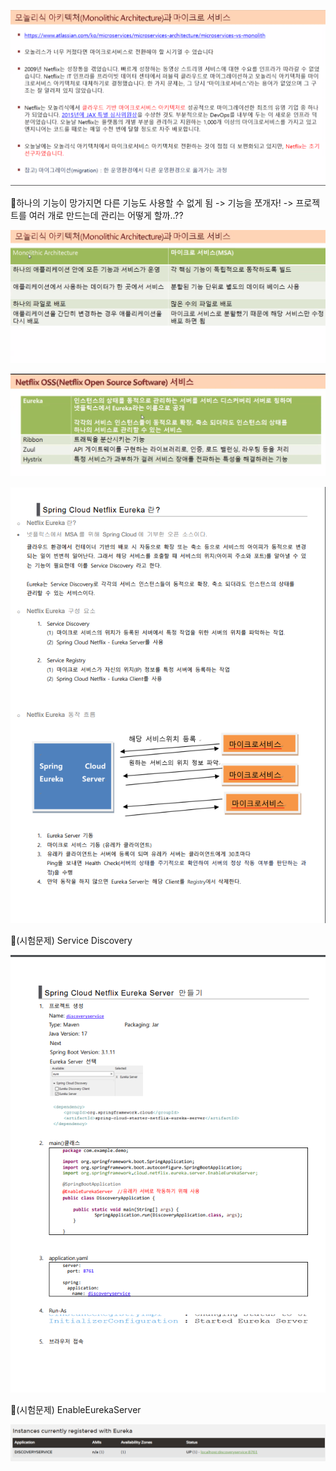 ![](../image/Pasted%20image%2020240514113530.png)

📌하나의 기능이 망가지면 다른 기능도 사용할 수 없게 됨 -> 기능을 쪼개자! -> 프로젝트를 여러 개로 만드는데 관리는 어떻게 할까..??

![](../image/Pasted%20image%2020240514113953.png)

![](../image/Pasted%20image%2020240514114158.png)

![](../image/Pasted%20image%2020240514114506.png)

📌(시험문제) Service Discovery

![](../image/Pasted%20image%2020240514114908.png)

📌(시험문제) EnableEurekaServer

![](../image/Pasted%20image%2020240514121958.png)
